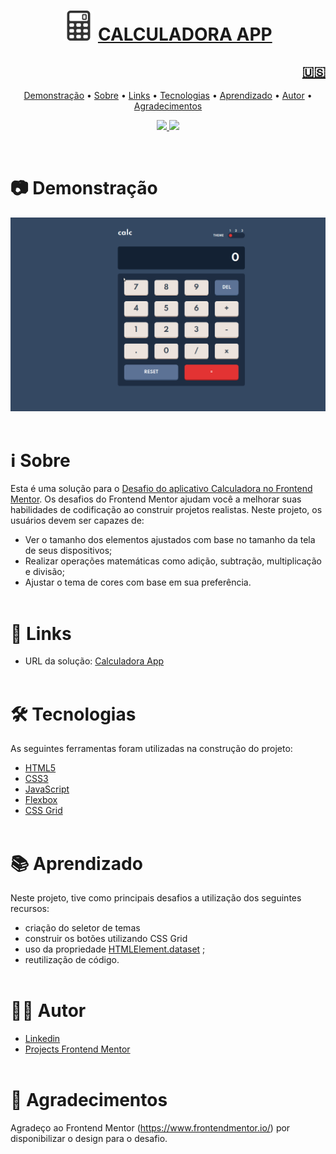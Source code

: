 <h1 align="center">
    <img src="./images/calculator-icon.png" alt="My cool logo"/>
    <a href="https://rodrigorvix.github.io/challenges-frontendmentor/calculator-app">CALCULADORA APP</a>
</h1>
<h2 style='text-align:right'><a href=https://github.com/rodrigorvix/calculator-app/blob/main/README.md><span align="rigth">🇺🇸</span></a></h2>

<p align="center">
 <a href="#📷-Demonstração">Demonstração</a> •
 <a href="#ℹ️-Sobre">Sobre</a> • 
 <a href="#🔗-links">Links</a> • 
 <a href="#🛠-tecnologias">Tecnologias</a> • 
 <a href="#📚-aprendizado">Aprendizado</a> • 
 <a href="#👨‍💻-autor">Autor</a> • 
 <a href="#👏-agradecimentos">Agradecimentos</a> 
</p>
<p align="center">

<a href="https://www.linkedin.com/in/rodrigovitoriense/">
<img src="https://img.shields.io/static/v1?label=DEVELOPER&message=RODRIGOVITORIENSE&color=7159c1&style=for-the-badge&logo="/>
</a>

<img src="https://img.shields.io/static/v1?label=LICENSE&message=MIT&color=7159c1&style=for-the-badge&logo="/>
</p><br>

# 📷 Demonstração

<img src="./images/Calculator-app-preview.gif">
<br><br>

# ℹ️ Sobre

Esta é uma solução para o [Desafio do aplicativo Calculadora no Frontend Mentor](https://www.frontendmentor.io/challenges/calculator-app-9lteq5N29). Os desafios do Frontend Mentor ajudam você a melhorar suas habilidades de codificação ao construir projetos realistas.
Neste projeto, os usuários devem ser capazes de:

- Ver o tamanho dos elementos ajustados com base no tamanho da tela de seus dispositivos;
- Realizar operações matemáticas como adição, subtração, multiplicação e divisão;
- Ajustar o tema de cores com base em sua preferência.
  <br><br>

# 🔗 Links

- URL da solução: [Calculadora App](https://rodrigorvix.github.io/challenges-frontendmentor/calculator-app/)
  <br><br>

# 🛠 Tecnologias

As seguintes ferramentas foram utilizadas na construção do projeto:

- [HTML5](https://developer.mozilla.org/en-US/docs/Glossary/HTML5)
- [CSS3](https://developer.mozilla.org/pt-BR/docs/Web/CSS)
- [JavaScript](https://developer.mozilla.org/pt-BR/docs/Web/JavaScript)
- [Flexbox](https://developer.mozilla.org/pt-BR/docs/Web/CSS/CSS_Flexible_Box_Layout/Basic_Concepts_of_Flexbox)
- [CSS Grid](https://developer.mozilla.org/pt-BR/docs/Web/CSS/CSS_Grid_Layout)
  <br><br>

# 📚 Aprendizado

Neste projeto, tive como principais desafios a utilização dos seguintes recursos:

- criação do seletor de temas
- construir os botões utilizando CSS Grid
- uso da propriedade [HTMLElement.dataset](https://developer.mozilla.org/pt-BR/docs/Web/API/HTMLOrForeignElement/dataset) ;
- reutilização de código.
  <br><br>

# 👨‍💻 Autor

- [Linkedin](https://www.linkedin.com/in/rodrigovitoriense/)
- [Projects Frontend Mentor](https://www.frontendmentor.io/profile/rodrigorvix)
  <br><br>

# 👏 Agradecimentos

Agradeço ao Frontend Mentor (https://www.frontendmentor.io/) por disponibilizar o design para o desafio.
